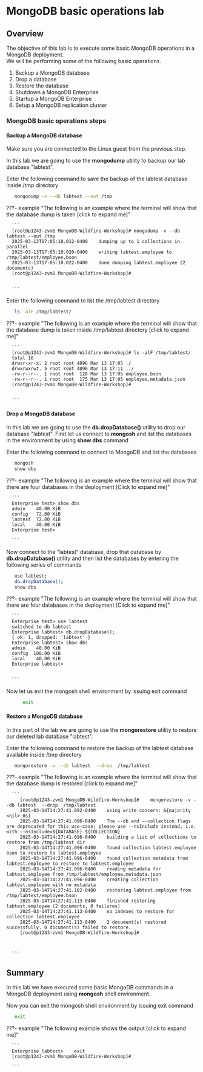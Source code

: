 # MongoDB basic operations lab

## Overview
 
The objective of this lab is to execute some basic MongoDB operations in a MongoDB deployment.  
We will be performing some of the following basic operations.

1. Backup a MongoDB database
2. Drop a database
3. Restore the database
4. Shutdown a MongoDB Enterprise
5. Startup a MongoDB Enterprise
6. Setup a MongoDB replication cluster 


### MongoDB basic operations steps
#### Backup a MongoDB database 
Make sure you are connected to the Linux guest from the previous step.

In this lab we are going to use the **mongodump** utility to backup our lab database "labtest". 

Enter the following command to save the backup of the labtest database inside /tmp  directory


``` bash
   mongodump -v --db labtest --out /tmp
```


???- example "The following is an example where the terminal will show that the database dump is taken [click to expand me]"

      ```
      [root@p1243-zvm1 MongoDB-Wildfire-Workshop]# mongodump -v --db labtest --out /tmp
      2025-03-13T17:05:10.012-0400    dumping up to 1 collections in parallel
      2025-03-13T17:05:10.020-0400    writing labtest.employee to /tmp/labtest/employee.bson
      2025-03-13T17:05:10.022-0400    done dumping labtest.employee (2 documents)
      [root@p1243-zvm1 MongoDB-Wildfire-Workshop]#


      ```

Enter the following command to list the /tmp/labtest directory 


``` bash
   ls -alF /tmp/labtest/
```


???- example "The following is an example where the terminal will show that the database dump is taken inside /tmp/labtest directory [click to expand me]"

      ```
      [root@p1243-zvm1 MongoDB-Wildfire-Workshop]# ls -alF /tmp/labtest/
      total 16
      drwxr-xr-x. 2 root root 4096 Mar 13 17:05 ./
      drwxrwxrwt. 5 root root 4096 Mar 13 17:11 ../
      -rw-r--r--. 1 root root  128 Mar 13 17:05 employee.bson
      -rw-r--r--. 1 root root  175 Mar 13 17:05 employee.metadata.json
      [root@p1243-zvm1 MongoDB-Wildfire-Workshop]#


      ```
#### Drop a MongoDB database 

In this lab we are going to use the **db.dropDatabase()** utility to drop our database "labtest". 
First let us connect to **mongosh** and list the databases in the environment by using **show dbs** command

Enter the following command to connect to MongoDB and list the databases

``` bash
   mongosh
   show dbs

```


???- example "The following is an example where the terminal will show that there are four databases in the deployment [Click to expand me]"

      ```
      Enterprise test> show dbs
      admin    40.00 KiB
      config   72.00 KiB
      labtest  72.00 KiB
      local    40.00 KiB
      Enterprise test>
 
      ```

Now connect to the "labtest" database, drop that database by **db.dropDatabase()** utility and then list the databases by entering the following series of commands

``` bash
   use labtest;
   db.dropDatabase();
   show dbs
```

???- example "The following is an example where the terminal will show that there are four databases in the deployment [Click to expand me]"

      ```
      Enterprise test> use labtest
      switched to db labtest
      Enterprise labtest> db.dropDatabase();
      { ok: 1, dropped: 'labtest' }
      Enterprise labtest> show dbs
      admin    40.00 KiB
      config  108.00 KiB
      local    40.00 KiB
      Enterprise labtest>

 
      ```

Now let us exit the mongosh shell environment by issuing exit command

   ``` bash
         exit
   ```

#### Restore a MongoDB database 

In this part of the lab we are going to use the **mongorestore** utility to restore our deleted lab database "labtest". 

Enter the following command to restore the backup of the labtest database available inside /tmp  directory


``` bash
   mongorestore -v --db labtest  --drop  /tmp/labtest
```


???- example "The following is an example where the terminal will show that the database dump is restored [click to expand me]"

      ```
         [root@p1243-zvm1 MongoDB-Wildfire-Workshop]#    mongorestore -v --db labtest  --drop  /tmp/labtest
         2025-03-14T14:27:41.092-0400    using write concern: &{majority <nil> 0s}
         2025-03-14T14:27:41.096-0400    The --db and --collection flags are deprecated for this use-case; please use --nsInclude instead, i.e. with --nsInclude=${DATABASE}.${COLLECTION}
         2025-03-14T14:27:41.096-0400    building a list of collections to restore from /tmp/labtest dir
         2025-03-14T14:27:41.096-0400    found collection labtest.employee bson to restore to labtest.employee
         2025-03-14T14:27:41.096-0400    found collection metadata from labtest.employee to restore to labtest.employee
         2025-03-14T14:27:41.096-0400    reading metadata for labtest.employee from /tmp/labtest/employee.metadata.json
         2025-03-14T14:27:41.096-0400    creating collection labtest.employee with no metadata
         2025-03-14T14:27:41.102-0400    restoring labtest.employee from /tmp/labtest/employee.bson
         2025-03-14T14:27:41.113-0400    finished restoring labtest.employee (2 documents, 0 failures)
         2025-03-14T14:27:41.113-0400    no indexes to restore for collection labtest.employee
         2025-03-14T14:27:41.113-0400    2 document(s) restored successfully. 0 document(s) failed to restore.
         [root@p1243-zvm1 MongoDB-Wildfire-Workshop]#



      ```

## Summary
 
In this lab we have executed some basic MongoDB commands in a MongoDB deployment 
using  **mongosh**  shell environment. 

Now you can exit the mongosh shell environment by issuing exit command



``` bash
   exit
```


???- example "The following example shows the output [click to expand me]"

 
      ```
      Enterprise labtest>    exit
      [root@p1243-zvm1 MongoDB-Wildfire-Workshop]#

      ```


